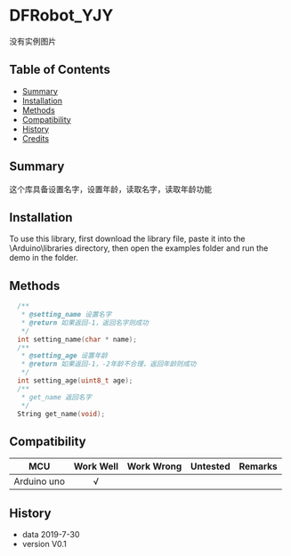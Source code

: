 # DFRobot_YJY

没有实例图片

## Table of Contents

* [Summary](#summary)
* [Installation](#installation)
* [Methods](#methods)
* [Compatibility](#compatibility)
* [History](#history)
* [Credits](#credits)

## Summary

这个库具备设置名字，设置年龄，读取名字，读取年龄功能

## Installation

To use this library, first download the library file, paste it into the \Arduino\libraries directory, then open the examples folder and run the demo in the folder.

## Methods

```C++
  /**
   * @setting_name 设置名字
   * @return 如果返回-1，返回名字则成功
   */
  int setting_name(char * name);
  /**
   * @setting_age 设置年龄
   * @return 如果返回-1，-2年龄不合理，返回年龄则成功
   */
  int setting_age(uint8_t age);
  /**
   * get_name 返回名字
   */
  String get_name(void);

```

## Compatibility

MCU                | Work Well    | Work Wrong   | Untested    | Remarks
------------------ | :----------: | :----------: | :---------: | -----
Arduino uno        |      √       |              |             | 


## History

- data 2019-7-30
- version V0.1








